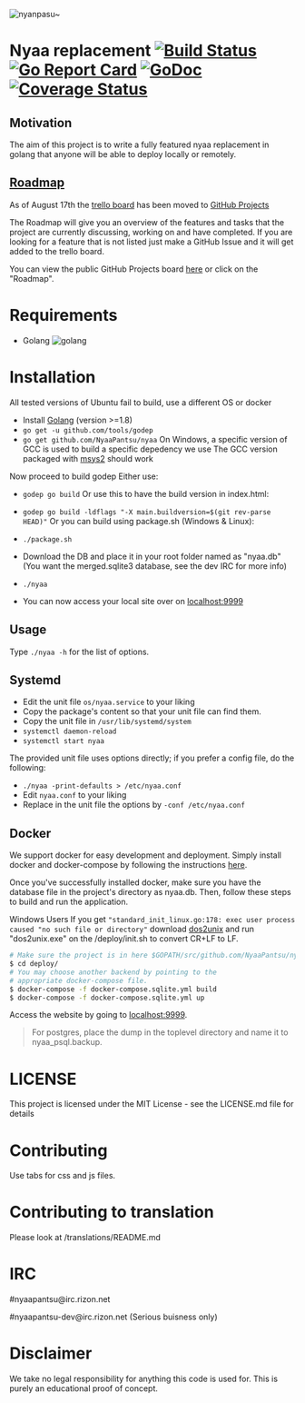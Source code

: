 ![nyanpasu~](https://my.mixtape.moe/aglaxe.png)

# Nyaa replacement [![Build Status](https://travis-ci.org/NyaaPantsu/nyaa.svg?branch=master)](https://travis-ci.org/NyaaPantsu/nyaa) [![Go Report Card](https://goreportcard.com/badge/github.com/NyaaPantsu/nyaa)](https://goreportcard.com/report/github.com/NyaaPantsu/nyaa) [![GoDoc](https://godoc.org/github.com/NyaaPantsu/nyaa?status.svg)](https://godoc.org/github.com/NyaaPantsu/nyaa)[![Coverage Status](https://coveralls.io/repos/github/NyaaPantsu/nyaa/badge.svg?branch=dev)](https://coveralls.io/github/NyaaPantsu/nyaa?branch=dev)

## Motivation
The aim of this project is to write a fully featured nyaa replacement in golang
that anyone will be able to deploy locally or remotely.

## [Roadmap](https://github.com/NyaaPantsu/nyaa/projects/2)
As of August 17th the [trello board](https://trello.com/b/gMJBwoRq/nyaa-pantsu-cat-roadmap) has been moved to [GitHub Projects](https://github.com/NyaaPantsu/nyaa/projects/2)

The Roadmap will give you an overview of the features and tasks that the project are currently discussing, working on and have completed.
If you are looking for a feature that is not listed just make a GitHub Issue and it will get added to the trello board.

You can view the public GitHub Projects board [here](https://github.com/NyaaPantsu/nyaa/projects/2) or click on the "Roadmap".

# Requirements

* Golang ![golang](http://i.imgur.com/UEdZpr4.png)

# Installation
All tested versions of Ubuntu fail to build, use a different OS or docker
* Install [Golang](https://golang.org/doc/install) (version >=1.8)
* `go get -u github.com/tools/godep`
* `go get github.com/NyaaPantsu/nyaa`
On Windows, a specific version of GCC is used to build a specific depedency we use
The GCC version packaged with [msys2](https://github.com/orlp/dev-on-windows/wiki/Installing-GCC--&-MSYS2) should work

Now proceed to build godep
Either use:
* `godep go build`
Or use this to have the build version in index.html:
* `godep go build -ldflags "-X main.buildversion=$(git rev-parse HEAD)"`
Or you can build using package.sh (Windows & Linux):
* `./package.sh`


* Download the DB and place it in your root folder named as "nyaa.db" (You want the merged.sqlite3 database, see the dev IRC for more info)
* `./nyaa`
* You can now access your local site over on [localhost:9999](http://localhost:9999)

## Usage

Type `./nyaa -h` for the list of options.

## Systemd

* Edit the unit file `os/nyaa.service` to your liking
* Copy the package's content so that your unit file can find them.
* Copy the unit file in `/usr/lib/systemd/system`
* `systemctl daemon-reload`
* `systemctl start nyaa`

The provided unit file uses options directly; if you prefer a config file, do the following:

* `./nyaa -print-defaults > /etc/nyaa.conf`
* Edit `nyaa.conf` to your liking
* Replace in the unit file the options by `-conf /etc/nyaa.conf`


## Docker

We support docker for easy development and deployment. Simply install docker and
docker-compose by following the instructions [here](https://docs.docker.com/engine/installation/linux/ubuntu/#install-using-the-repository).

Once you've successfully installed docker, make sure you have the database file
in the project's directory as nyaa.db. Then, follow these steps to build and run
the application.

Windows Users If you get `"standard_init_linux.go:178: exec user process caused "no such file or directory"`
download [dos2unix](https://sourceforge.net/projects/dos2unix/files/latest/download) and run "dos2unix.exe"
on the /deploy/init.sh to convert CR+LF to LF.

```sh
# Make sure the project is in here $GOPATH/src/github.com/NyaaPantsu/nyaa
$ cd deploy/
# You may choose another backend by pointing to the
# appropriate docker-compose file.
$ docker-compose -f docker-compose.sqlite.yml build
$ docker-compose -f docker-compose.sqlite.yml up
```

Access the website by going to [localhost:9999](http://localhost:9999).

> For postgres, place the dump in the toplevel directory and name it to
> nyaa_psql.backup.

# LICENSE
This project is licensed under the MIT License - see the LICENSE.md file for details

# Contributing
 Use tabs for css and js files.
# Contributing to translation
Please look at /translations/README.md
# IRC
#nyaapant<span>su@irc<span>.rizon.n</span>et</span>

#nyaapantsu-dev<span>@ir<span>c.rizon.n</span>et</span> (Serious buisness only)

# Disclaimer
We take no legal responsibility for anything this code is used for. This is purely an educational proof of concept.
